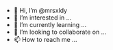 - 👋 Hi, I’m @mrsxldy
- 👀 I’m interested in ...
- 🌱 I’m currently learning ...
- 💞️ I’m looking to collaborate on ...
- 📫 How to reach me ...

<!---
mrsxldy/mrsxldy is a ✨ special ✨ repository because its `README.md` (this file) appears on your GitHub profile.
You can click the Preview link to take a look at your changes.
--->
